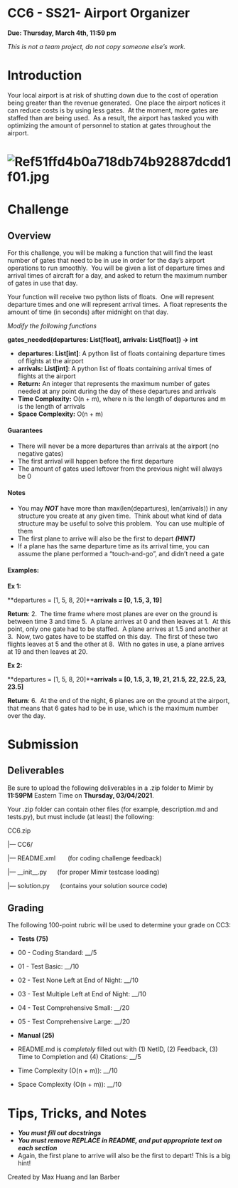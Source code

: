 **CC6 - SS21- Airport Organizer**
=================================

**Due: Thursday, March 4th, 11:59 pm**

_This is not a team project, do not copy someone else’s work._

**Introduction**
================

Your local airport is at risk of shutting down due to the cost of operation being greater than the revenue generated.  One place the airport notices it can reduce costs is by using less gates.  At the moment, more gates are staffed than are being used.  As a result, the airport has tasked you with optimizing the amount of personnel to station at gates throughout the airport.

**![Ref51ffd4b0a718db74b92887dcdd1f01.jpg](https://s3.amazonaws.com/mimirplatform.production/files/9391a4d0-b66d-4873-b5ff-ba12e03d8806/Ref51ffd4b0a718db74b92887dcdd1f01.jpg)**
================================================================================================================================================================================

**Challenge**
=============

**Overview**
------------

For this challenge, you will be making a function that will find the least number of gates that need to be in use in order for the day’s airport operations to run smoothly.  You will be given a list of departure times and arrival times of aircraft for a day, and asked to return the maximum number of gates in use that day.

Your function will receive two python lists of floats.  One will represent departure times and one will represent arrival times.  A float represents the amount of time (in seconds) after midnight on that day.

_Modify the following functions_

**gates\_needed(departures: List\[float\], arrivals: List\[float\]) -> int**

*   **departures: List\[int\]**: A python list of floats containing departure times of flights at the airport
*   **arrivals: List\[int\]**: A python list of floats containing arrival times of flights at the airport
*   **Return:** An integer that represents the maximum number of gates needed at any point during the day of these departures and arrivals
*   **Time Complexity:** O(n + m), where n is the length of departures and m is the length of arrivals
*   **Space Complexity:** O(n + m)

#### **Guarantees**

*   There will never be a more departures than arrivals at the airport (no negative gates)
*   The first arrival will happen before the first departure
*   The amount of gates used leftover from the previous night will always be 0

#### **Notes**

*   You may **_NOT_** have more than max(len(departures), len(arrivals)) in any structure you create at any given time.  Think about what kind of data structure may be useful to solve this problem.  You can use multiple of them
*   The first plane to arrive will also be the first to depart **_(HINT)_**
*   If a plane has the same departure time as its arrival time, you can assume the plane performed a “touch-and-go”, and didn’t need a gate

#### **Examples:**

**Ex 1:**

**departures = \[1, 5, 8, 20\]****arrivals = \[0, 1.5, 3, 19\]**

**Return**: 2.  The time frame where most planes are ever on the ground is between time 3 and time 5.  A plane arrives at 0 and then leaves at 1.  At this point, only one gate had to be staffed.  A plane arrives at 1.5 and another at 3.  Now, two gates have to be staffed on this day.  The first of these two flights leaves at 5 and the other at 8.  With no gates in use, a plane arrives at 19 and then leaves at 20.

**Ex 2:**

**departures = \[1, 5, 8, 20\]****arrivals = \[0, 1.5, 3, 19, 21, 21.5, 22, 22.5, 23, 23.5\]**

**Return**: 6.  At the end of the night, 6 planes are on the ground at the airport, that means that 6 gates had to be in use, which is the maximum number over the day.

**Submission**
==============

**Deliverables**
----------------

Be sure to upload the following deliverables in a .zip folder to Mimir by **11:59PM** Eastern Time on **Thursday, 03/04/2021**.

Your .zip folder can contain other files (for example, description.md and tests.py), but must include (at least) the following:

CC6.zip

 |— CC6/

 |— README.xml       (for coding challenge feedback)

 |— \_\_init\_\_.py      (for proper Mimir testcase loading)

 |— solution.py      (contains your solution source code)

**Grading**
-----------

The following 100-point rubric will be used to determine your grade on CC3:

*   **Tests (75)**

*   00 - Coding Standard: \_\_/5
*   01 - Test Basic: \_\_/10
*   02 - Test None Left at End of Night: \_\_/10
*   03 - Test Multiple Left at End of Night: \_\_/10
*   04 - Test Comprehensive Small: \_\_/20
*   05 - Test Comprehensive Large: \_\_/20

*   **Manual (25)**

*   README.md is _completely_ filled out with (1) NetID, (2) Feedback, (3) Time to Completion and (4) Citations: \_\_/5
*   Time Complexity (O(n + m)): \_\_/10
*   Space Complexity (O(n + m)): \_\_/10

**Tips, Tricks, and Notes**
===========================

*   **_You must fill out docstrings_**
*   **_You must remove REPLACE in README, and put appropriate text on each section_**
*   Again, the first plane to arrive will also be the first to depart! This is a big hint!

Created by Max Huang and Ian Barber